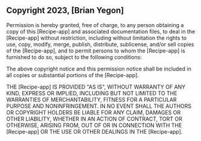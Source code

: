 ## Copyright 2023, [Brian Yegon]

Permission is hereby granted, free of charge, to any person obtaining a copy of this [Recipe-app] and associated documentation files, to deal in the [Recipe-app] without restriction, including without limitation the rights to use, copy, modify, merge, publish, distribute, sublicense, and/or sell copies of the [Recipe-app], and to permit persons to whom the [Recipe-app] is furnished to do so, subject to the following conditions:

The above copyright notice and this permission notice shall be included in all copies or substantial portions of the [Recipe-app].

THE [Recipe-app] IS PROVIDED "AS IS", WITHOUT WARRANTY OF ANY KIND, EXPRESS OR IMPLIED, INCLUDING BUT NOT LIMITED TO THE WARRANTIES OF MERCHANTABILITY, FITNESS FOR A PARTICULAR PURPOSE AND NONINFRINGEMENT. IN NO EVENT SHALL THE AUTHORS OR COPYRIGHT HOLDERS BE LIABLE FOR ANY CLAIM, DAMAGES OR OTHER LIABILITY, WHETHER IN AN ACTION OF CONTRACT, TORT OR OTHERWISE, ARISING FROM, OUT OF OR IN CONNECTION WITH THE [Recipe-app] OR THE USE OR OTHER DEALINGS IN THE [Recipe-app].
